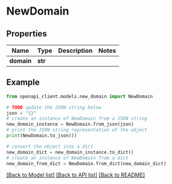 # NewDomain


## Properties

Name | Type | Description | Notes
------------ | ------------- | ------------- | -------------
**domain** | **str** |  | 

## Example

```python
from openapi_client.models.new_domain import NewDomain

# TODO update the JSON string below
json = "{}"
# create an instance of NewDomain from a JSON string
new_domain_instance = NewDomain.from_json(json)
# print the JSON string representation of the object
print(NewDomain.to_json())

# convert the object into a dict
new_domain_dict = new_domain_instance.to_dict()
# create an instance of NewDomain from a dict
new_domain_from_dict = NewDomain.from_dict(new_domain_dict)
```
[[Back to Model list]](../README.md#documentation-for-models) [[Back to API list]](../README.md#documentation-for-api-endpoints) [[Back to README]](../README.md)


